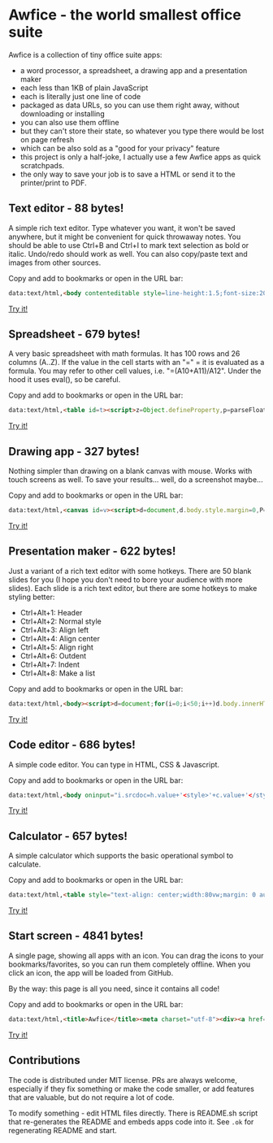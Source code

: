 # Awfice - the world smallest office suite

Awfice is a collection of tiny office suite apps:

* a word processor, a spreadsheet, a drawing app and a presentation maker
* each less than 1KB of plain JavaScript
* each is literally just one line of code
* packaged as data URLs, so you can use them right away, without downloading or installing
* you can also use them offline
* but they can't store their state, so whatever you type there would be lost on page refresh
* which can be also sold as a "good for your privacy" feature
* this project is only a half-joke, I actually use a few Awfice apps as quick scratchpads.
* the only way to save your job is to save a HTML or send it to the printer/print to PDF.

## Text editor - 88 bytes!

A simple rich text editor. Type whatever you want, it won't be saved anywhere, but it might be convenient for quick throwaway notes. You should be able to use Ctrl+B and Ctrl+I to mark text selection as bold or italic. Undo/redo should work as well. You can also copy/paste text and images from other sources.

Copy and add to bookmarks or open in the URL bar:

```html
data:text/html,<body contenteditable style=line-height:1.5;font-size:20px onload=document.body.focus()>
```

[Try it!](https://zserge.com/awfice/edit.html)

## Spreadsheet - 679 bytes!

A very basic spreadsheet with math formulas. It has 100 rows and 26 columns (A..Z). If the value in the cell starts with an "=" = it is evaluated as a formula. You may refer to other cell values, i.e. "=(A10+A11)/A12". Under the hood it uses eval(), so be careful.

Copy and add to bookmarks or open in the URL bar:

```html
data:text/html,<table id=t><script>z=Object.defineProperty,p=parseFloat;for(I=[],D={},C={},q=_=>I.forEach(e=>{try{e.value=D[e.id]}catch(e){}}),i=0;i<101;i++)for(r=t.insertRow(-1),j=0;j<27;j++)c=String.fromCharCode(65+j-1),d=r.insertCell(-1),d.innerHTML=i?j?"":i:c,i*j&&I.push(d.appendChild((f=>(f.id=c+i,f.onfocus=e=>f.value=C[f.id]||"",f.onblur=e=>{C[f.id]=f.value,q()},get=_=>{v=C[f.id]||"";if("="!=v.charAt(0))return isNaN(p(v))?v:p(v);with(D)return eval(v.slice(1))},a={get},z(D,f.id,a),z(D,f.id.toLowerCase(),a),f))(document.createElement`input`)))</script><style>#t{border-collapse:collapse}td{border:1px solid gray;text-align:right}input{border:none;width:4rem;text-align:center}</style>
```

[Try it!](https://zserge.com/awfice/calc.html)

## Drawing app - 327 bytes!

Nothing simpler than drawing on a blank canvas with mouse. Works with touch screens as well. To save your results... well, do a screenshot maybe...

Copy and add to bookmarks or open in the URL bar:

```html
data:text/html,<canvas id=v><script>d=document,d.body.style.margin=0,P="onpointer",c=v.getContext`2d`,v.width=innerWidth,v.height=innerHeight,c.lineWidth=2,f=0,d[P+"down"]=e=>{f=e.pointerId+1;e.preventDefault();c.beginPath();c.moveTo(e.x,e.y)};d[P+"move"]=e=>{f==e.pointerId+1&&c.lineTo(e.x,e.y);c.stroke()},d[P+"up"]=_=>f=0</script></canvas>
```

[Try it!](https://zserge.com/awfice/draw.html)

## Presentation maker - 622 bytes!

Just a variant of a rich text editor with some hotkeys. There are 50 blank slides for you (I hope you don't need to bore your audience with more slides). Each slide is a rich text editor, but there are some hotkeys to make styling better:

* Ctrl+Alt+1: Header
* Ctrl+Alt+2: Normal style
* Ctrl+Alt+3: Align left
* Ctrl+Alt+4: Align center
* Ctrl+Alt+5: Align right
* Ctrl+Alt+6: Outdent
* Ctrl+Alt+7: Indent
* Ctrl+Alt+8: Make a list

Copy and add to bookmarks or open in the URL bar:

```html
data:text/html,<body><script>d=document;for(i=0;i<50;i++)d.body.innerHTML+='<div style="position:relative;width:90%;padding-top:60%;margin:5%;border:1px solid silver;page-break-after:always"><div contenteditable style=outline:none;position:absolute;right:10%;bottom:10%;left:10%;top:10%;font-size:5vmin>';d.querySelectorAll("div>div").forEach(e=>e.onkeydown=e=>{n=e.ctrlKey&&e.altKey&&e.keyCode-49,f="formatBlock",j="justify",x=[f,f,j+"Left",j+"Center",j+"Right","outdent","indent","insertUnorderedList"][n],y=["<h1>","<div>"][n],x&&d.execCommand(x,!1,y)})</script><style>@page{size:6in 8in landscape}@media print{*{border:0 !important}}
```

[Try it!](https://zserge.com/awfice/beam.html)

## Code editor - 686 bytes!

A simple code editor. You can type in HTML, CSS & Javascript.

Copy and add to bookmarks or open in the URL bar:

```html
data:text/html,<body oninput="i.srcdoc=h.value+'<style>'+c.value+'</style><script>'+j.value+'</script>'"><style>textarea,iframe{width:100%;height:50%;}body{margin:0;}textarea{width: 33.33%;font-size:18px;padding:0.5em}</style><textarea placeholder="HTML" id="h"></textarea><textarea placeholder="CSS" id="c"></textarea><textarea placeholder="JS" id="j"></textarea><iframe id="i"></iframe><script>document.querySelectorAll("textarea").forEach((t)=>t.addEventListener("keydown",function(t){var e,s;"Tab"==t.key&&(t.preventDefault(),e=this.selectionStart,s=this.selectionEnd,this.value=this.value.substring(0,e)+"  "+this.value.substring(s),this.selectionStart=this.selectionEnd=e+1)}))</script></body>
```

[Try it!](https://zserge.com/awfice/code.html)

## Calculator -      657 bytes!

A simple calculator which supports the basic operational symbol to calculate.

Copy and add to bookmarks or open in the URL bar:

```html
data:text/html,<table style="text-align: center;width:80vw;margin: 0 auto;"><tbody><tr><td colspan="4"><textarea></textarea></td></tr></tbody><script>let d=document;let tbl=d.querySelector('tbody');let z=d.querySelector('textarea');let oc=(x)=>z.value+=x;let cl=()=>z.value='';let re=()=>{try{z.value=eval(z.value);}catch(error){cl();}};[[1,2,3,'+'],[4,5,6,'-'],[7,8,9,'*'],['C',0,'=','/']].forEach((a)=>{let r=d.createElement('tr');r.style.lineHeight='64px';tbl.appendChild(r);a.forEach((b)=>{let tb=d.createElement('tb');tb.innerText=b;tb.style.padding='16px';tb.style.border='1px solid';r.appendChild(tb);tb.onclick=b==='='?re:b==='C'?cl:()=>oc(b);})})</script></table>
```

[Try it!](https://zserge.com/awfice/calculator.html)


## Start screen - 4841 bytes!

A single page, showing all apps with an icon. You can drag the icons to your bookmarks/favorites, so you can run them completely offline. When you click an icon, the app will be loaded from GitHub. 

By the way: this page is all you need, since it contains all code!

Copy and add to bookmarks or open in the URL bar:

```html
data:text/html,<title>Awfice</title><meta charset="utf-8"><div><a href="data:text/html,<table style=&quot;text-align: center;width:80vw;margin: 0 auto;&quot;><tbody><tr><td colspan=&quot;4&quot;><textarea></textarea></td></tr></tbody><script>let d=document;let tbl=d.querySelector('tbody');let z=d.querySelector('textarea');let oc=(x)=>z.value+=x;let cl=()=>z.value='';let re=()=>{try{z.value=eval(z.value);}catch(error){cl();}};[[1,2,3,'+'],[4,5,6,'-'],[7,8,9,'*'],['C',0,'=','/']].forEach((a)=>{let r=d.createElement('tr');r.style.lineHeight='64px';tbl.appendChild(r);a.forEach((b)=>{let tb=d.createElement('tb');tb.innerText=b;tb.style.padding='16px';tb.style.border='1px solid';r.appendChild(tb);tb.onclick=b==='='?re:b==='C'?cl:()=>oc(b);})})</script></table>" onclick="location.href='https://zserge.com/awfice/calculator.html';return false"><b>🔢</b>Calculator</a><a href="data:text/html,<body contenteditable style=line-height:1.5;font-size:20px onload=document.body.focus()>" onclick="location.href='https://zserge.com/awfice/edit.html';return false"><b>📝</b>Text editor</a><a href="data:text/html,<table id=t><script>z=Object.defineProperty,p=parseFloat;for(I=[],D={},C={},q=_=>I.forEach(e=>{try{e.value=D[e.id]}catch(e){}}),i=0;i<101;i++)for(r=t.insertRow(-1),j=0;j<27;j++)c=String.fromCharCode(65+j-1),d=r.insertCell(-1),d.innerHTML=i?j?&quot;&quot;:i:c,i*j&amp;&amp;I.push(d.appendChild((f=>(f.id=c+i,f.onfocus=e=>f.value=C[f.id]||&quot;&quot;,f.onblur=e=>{C[f.id]=f.value,q()},get=_=>{v=C[f.id]||&quot;&quot;;if(&quot;=&quot;!=v.charAt(0))return isNaN(p(v))?v:p(v);with(D)return eval(v.slice(1))},a={get},z(D,f.id,a),z(D,f.id.toLowerCase(),a),f))(document.createElement`input`)))</script><style>#t{border-collapse:collapse}td{border:1px solid gray;text-align:right}input{border:none;width:4rem;text-align:center}</style>" onclick="location.href='https://zserge.com/awfice/calc.html';return false"><b>🧮</b>Spreadsheet</a><a href="data:text/html,<canvas id=v><script>d=document,d.body.style.margin=0,P=&quot;onpointer&quot;,c=v.getContext`2d`,v.width=innerWidth,v.height=innerHeight,c.lineWidth=2,f=0,d[P+&quot;down&quot;]=e=>{f=e.pointerId+1;e.preventDefault();c.beginPath();c.moveTo(e.x,e.y)};d[P+&quot;move&quot;]=e=>{f==e.pointerId+1&amp;&amp;c.lineTo(e.x,e.y);c.stroke()},d[P+&quot;up&quot;]=_=>f=0</script></canvas>" onclick="location.href='https://zserge.com/awfice/draw.html';return false"><b>🎨</b>Drawing app</a><a href="data:text/html,<body><script>d=document;for(i=0;i<50;i++)d.body.innerHTML+='<div style=&quot;position:relative;width:90%;padding-top:60%;margin:5%;border:1px solid silver;page-break-after:always&quot;><div contenteditable style=outline:none;position:absolute;right:10%;bottom:10%;left:10%;top:10%;font-size:5vmin>';d.querySelectorAll(&quot;div>div&quot;).forEach(e=>e.onkeydown=e=>{n=e.ctrlKey&amp;&amp;e.altKey&amp;&amp;e.keyCode-49,f=&quot;formatBlock&quot;,j=&quot;justify&quot;,x=[f,f,j+&quot;Left&quot;,j+&quot;Center&quot;,j+&quot;Right&quot;,&quot;outdent&quot;,&quot;indent&quot;,&quot;insertUnorderedList&quot;][n],y=[&quot;<h1>&quot;,&quot;<div>&quot;][n],x&amp;&amp;d.execCommand(x,!1,y)})</script><style>@page{size:6in 8in landscape}@media print{*{border:0 !important}}" onclick="location.href='https://zserge.com/awfice/beam.html';return false"><b>📽</b>Presentation maker</a><a href="data:text/html,<body oninput=&quot;i.srcdoc=h.value+'<style>'+c.value+'</style><script>'+j.value+'</script>'&quot;><style>textarea,iframe{width:100%;height:50%;}body{margin:0;}textarea{width: 33.33%;font-size:18px;padding:0.5em}</style><textarea placeholder=&quot;HTML&quot; id=&quot;h&quot;></textarea><textarea placeholder=&quot;CSS&quot; id=&quot;c&quot;></textarea><textarea placeholder=&quot;JS&quot; id=&quot;j&quot;></textarea><iframe id=&quot;i&quot;></iframe><script>document.querySelectorAll(&quot;textarea&quot;).forEach((t)=>t.addEventListener(&quot;keydown&quot;,function(t){var e,s;&quot;Tab&quot;==t.key&amp;&amp;(t.preventDefault(),e=this.selectionStart,s=this.selectionEnd,this.value=this.value.substring(0,e)+&quot;  &quot;+this.value.substring(s),this.selectionStart=this.selectionEnd=e+1)}))</script></body>" onclick="location.href='https://zserge.com/awfice/code.html';return false"><b>⌨️</b>Code editor</a><a href="https://github.com/zserge/awfice" title="Navigates away to website"><b>ℹ️</b>Help</a></div><footer>Draw an icon to your bookmarks to create a favelet (offline), or click to run online.</footer><style>div{ display:flex;flex-flow:row wrap;justify-content:center;align-items:center;width:80vw;height:60vh;margin: 10vh auto 30vh auto}a{ display:block; text-align:center;width:125px;height:125px;margin:5px;padding:5px;text-decoration:none}a b{ display:block;font-size:75px}a:active,a:hover{background:ivory}footer{position:sticky;text-align:center;bottom:0}
```

[Try it!](https://zserge.com/awfice/start.html)

## Contributions

The code is distributed under MIT license. PRs are always welcome, especially if they fix something or make the code smaller, or add features that are valuable, but do not require a lot of code.

To modify something - edit HTML files directly. There is README.sh script that re-generates the README and embeds apps code into it. See <code>.ok</code> for regenerating README and start.
